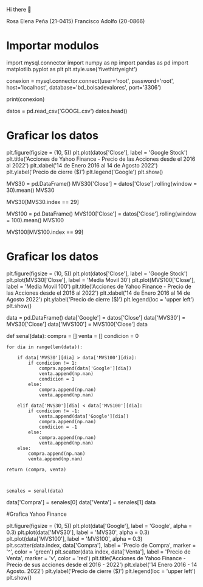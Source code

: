 Hi there 👋


Rosa Elena Peña (21-0415) 
Francisco Adolfo (20-0866)




# Importar modulos

import mysql.connector
import numpy as np
import pandas as pd
import matplotlib.pyplot as plt
plt.style.use('fivethirtyeight')



conexion = mysql.connector.connect(user='root', password='root',
                                    host='localhost', 
                                    database='bd_bolsadevalores',
                                    port='3306')

                                
print(conexion)



datos = pd.read_csv('GOOGL.csv')
datos.head()



# Graficar los datos
plt.figure(figsize = (10, 5))
plt.plot(datos['Close'], label = 'Google Stock')
plt.title('Acciones de Yahoo Finance - Precio de las Acciones desde el 2016 al 2022')
plt.xlabel('14 de Enero 2016 al 14 de Agosto 2022')
plt.ylabel('Precio de cierre ($)')
plt.legend('Google')
plt.show()



MVS30 = pd.DataFrame()
MVS30['Close'] = datos['Close'].rolling(window = 30).mean()
MVS30



MVS30[MVS30.index == 29]



MVS100 = pd.DataFrame()
MVS100['Close'] = datos['Close'].rolling(window = 100).mean()
MVS100



MVS100[MVS100.index == 99]



# Graficar los datos

plt.figure(figsize = (10, 5))
plt.plot(datos['Close'], label = 'Google Stock')
plt.plot(MVS30['Close'], label = 'Media Movil 30')
plt.plot(MVS100['Close'], label = 'Media Movil 100')
plt.title('Acciones de Yahoo Finance - Precio de las Acciones desde el 2016 al 2022')
plt.xlabel('14 de Enero 2016 al 14 de Agosto 2022')
plt.ylabel('Precio de cierre ($)')
plt.legend(loc = 'upper left')
plt.show()



data = pd.DataFrame()
data['Google'] = datos['Close']
data['MVS30'] = MVS30['Close']
data['MVS100'] = MVS100['Close']
data



def senal(data):
    compra = []
    venta = []
    condicion = 0
    
    for dia in range(len(data)):
        
        if data['MVS30'][dia] > data['MVS100'][dia]:
            if condicion != 1:
                compra.append(data['Google'][dia])
                venta.append(np.nan)
                condicion = 1
            else:
                compra.append(np.nan)
                venta.append(np.nan)
            
        elif data['MVS30'][dia] < data['MVS100'][dia]:
            if condicion != -1:
                venta.append(data['Google'][dia])
                compra.append(np.nan)
                condicion = -1
            else:
                compra.append(np.nan)
                venta.append(np.nan)
        else:
            compra.append(np.nan)
            venta.append(np.nan)
            
    return (compra, venta) 
    
    
    
    senales = senal(data)
data['Compra'] = senales[0]
data['Venta'] = senales[1]
data




#Grafica Yahoo Finance 

plt.figure(figsize = (10, 5))
plt.plot(data['Google'], label = 'Google', alpha = 0.3)
plt.plot(data['MVS30'], label = 'MVS30', alpha = 0.3)
plt.plot(data['MVS100'], label = 'MVS100', alpha = 0.3)
plt.scatter(data.index, data['Compra'], label = 'Precio de Compra', marker = '^', color = 'green')
plt.scatter(data.index, data['Venta'], label = 'Precio de Venta', marker = 'v', color = 'red')
plt.title('Acciones de Yahoo Finance - Precio de sus acciones desde el 2016 - 2022')
plt.xlabel('14 Enero 2016 - 14 Agosto. 2022')
plt.ylabel('Precio de cierre ($)')
plt.legend(loc = 'upper left')
plt.show()

